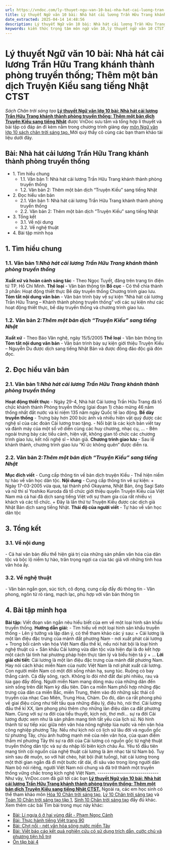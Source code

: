 ```yaml
---
url: https://vndoc.com/ly-thuyet-ngu-van-10-bai-nha-hat-cai-luong-tran-huu-trang-khanh-thanh-phong-truyen-thong-them-mot-ban-dich-truyen-kieu-sang-tieng-nhat-ctst-292186
title: Lý thuyết Ngữ văn 10 bài: Nhà hát cải lương Trần Hữu Trang khánh thành phòng truyền thống; Thêm một bản dịch Truyện Kiều sang tiếng Nhật CTST - Sách Chân trời sáng tạo - VnDoc.com
date_extracted: 2025-04-14 14:48:56
description: Lý thuyết Ngữ văn 10 bài: Nhà hát cải lương Trần Hữu Trang khánh thành phòng truyền thống; Thêm một bản dịch Truyện Kiều sang tiếng Nhật sách Chân trời sáng tạo được VnDoc sưu tầm và giới thiệu  để tham khảo chuẩn bị cho bài giảng học kì mới sắp tới đây của mình.
keywords: kiến thức trọng tâm môn ngữ văn 10,lý thuyết ngữ văn 10 CTST,ngữ văn lớp 10,ôn tập lý thuyết văn lớp 10,lý thuyết môn ngữ văn 10,lý thuyết văn 10 CTST,Lý thuyết môn ngữ văn 10 bài Nhà hát cải lương Trần Hữu Trang khánh thành phòng truyền thống; Thêm một bản dịch Truyện Kiều sang tiếng Nhật,Nhà hát cải lương Trần Hữu Trang khánh thành phòng truyền thống,trắc nghiệm ngữ văn 10 CTST,văn 10 chân trời sáng tạo
---
```


# Lý thuyết Ngữ văn 10 bài: Nhà hát cải lương Trần Hữu Trang khánh thành phòng truyền thống; Thêm một bản dịch Truyện Kiều sang tiếng Nhật CTST
 _Sách Chân trời sáng tạo_
**[Lý thuyết Ngữ văn lớp 10 bài: Nhà hát cải lương Trần Hữu Trang khánh thành phòng truyền thống; Thêm một bản dịch Truyện Kiều sang tiếng Nhật](<https://vndoc.com/ly-thuyet-ngu-van-10-bai-nha-hat-cai-luong-tran-huu-trang-khanh-thanh-phong-truyen-thong-them-mot-ban-dich-truyen-kieu-sang-tieng-nhat-ctst-292186>)** được VnDoc sưu tầm và tổng hợp lí thuyết và bài tập có đáp án đi kèm nằm trong chương trình giảng dạy [môn Ngữ văn lớp 10 sách chân trời sáng tạo. ](<https://vndoc.com/ngu-van-10-chan-troi-sang-tao-tap1>)Mời quý thầy cô cùng các bạn tham khảo tài liệu dưới đây.
## Bài: Nhà hát cải lương Trần Hữu Trang khánh thành phòng truyền thống
  * 1\. Tìm hiểu chung
    * 1.1. Văn bản 1: Nhà hát cải lương Trần Hữu Trang khánh thành phòng truyền thống 
    * 1.2. Văn bản 2: Thêm một bản dịch “Truyện Kiều” sang tiếng Nhật 
  * 2\. Đọc hiểu văn bản 
    * 2.1. Văn bản 1: Nhà hát cải lương Trần Hữu Trang khánh thành phòng truyền thống 
    * 2.2. Văn bản 2: Thêm một bản dịch “Truyện Kiều” sang tiếng Nhật 
  * 3\. Tổng kết
    * 3.1. Về nội dung
    * 3.2. Về nghệ thuật
  * 4\. Bài tập minh họa

## **1\. Tìm hiểu chung**
### **1.1. Văn bản 1:**_Nhà hát cải lương Trần Hữu Trang khánh thành phòng truyền thống_
**Xuất xứ và hoàn cảnh sáng tác**
\- Theo Ngọc Tuyết, đăng trên trang tin điện tử TP. Hồ Chí Minh.
**Thể loại**
\- Văn bản thông tin
**Bố cục**
\- Có thể chia thành 3 phần:
Hoạt động thiết thực
Bề dày truyền thống
Chương trình giao lưu.
**Tóm tắt nội dung văn bản**
\- Văn bản trình bày về sự kiện “Nhà hát cải lương Trần Hữu Trang – Khánh thành phòng truyền thống” với các sự kiện như các hoạt động thiết thực, bề dày truyền thống và chương trình giao lưu.
### **1.2. Văn bản 2:**_Thêm một bản dịch “Truyện Kiều” sang tiếng Nhật_
**Xuất xứ**
\- Theo Báo Văn nghệ, ngày 15/5/2005
**Thể loại**
\- Văn bản thông tin
**Tóm tắt nội dung văn bản**
\- Văn bản trình bày sự kiện giới thiệu Truyện Kiều – Nguyễn Du được dịch sang tiếng Nhật Bản và được đông đảo độc giả đón đọc.
## **2\. Đọc hiểu văn bản**
### **2.1. Văn bản 1:**_Nhà hát cải lương Trần Hữu Trang khánh thành phòng truyền thống_
**Hoạt động thiết thực**
\- Ngày 29-4, Nhà hát Cải lương Trần Hữu Trang đã tổ chức khánh thành Phòng truyền thống \(giai đoạn 1\) chào mừng 46 năm thống nhất đất nước và kỉ niệm 135 năm ngày Quốc tế lao động.
**Bề dày truyền thống**
\- Trưng bày hơn 200 bức ảnh và nhiều hiện vật quý được các nghệ sĩ của các đoàn Cải lương trao tặng.
\- Nổi bật là các kịch bản viết tay và đánh máy của một số vở diễn cùng các huy chương, nhạc cụ, ...
\- Bên ngoài trưng bày các tiểu cảnh, hiện vật, không gian tổ chức các chương trình giao lưu, kết nối nghệ sĩ – khán giả.
**Chương trình giao lưu**
\- Sau lễ khánh thành, chương trình giao lưu “Kí ức không quên” được diễn ra.
### **2.2. Văn bản 2:**_Thêm một bản dịch “Truyện Kiều” sang tiếng Nhật_
**Mục đích viết**
\- Cung cấp thông tin về bản dịch truyện Kiều
\- Thể hiện niềm tự hào về văn học dân tộc.
**Nội dung**
\- Cung cấp thông tin về sự kiện:
\+ Ngày 17-03-2005 vừa qua, tại thành phố Okayama, Nhật Bản, ông Sagi Sato và nữ thi sĩ Yoshiko Kuroda đã tổ chức giới thiệu quyển Truyện Kiều của Việt Nam mà cả hai đã dịch sang tiếng Việt với sự tham gia của rất nhiều vị khách và các tổ chức.
\+ Đây là lần thứ tư Truyện Kiều được các dịch giả Nhật Bản dịch sang tiếng Nhật.
**Thái độ của người viết**
\- Tự hào về văn học dân tộc
## **3\. Tổng kết**
### **3.1. Về nội dung**
\- Cả hai văn bản đều thể hiện giá trị của những sản phẩm văn hóa của dân tộc và bộc lộ niềm tự hào, trân trọng ngợi ca của tác giả với những tinh hoa văn hóa ấy.
### **3.2. Về nghệ thuật**
\- Văn bản ngắn gọn, súc tích, cô đọng, cung cấp đầy đủ thông tin
\- Văn phong, ngôn từ rõ ràng, mạch lạc, phù hợp với văn bản thông tin
## **4\. Bài tập minh họa**
**Bài tập:** Viết đoạn văn ngắn nêu hiểu biết của em về một loại hình sân khấu truyền thống.
**Hướng dẫn giải:**
\- Tìm hiểu về một loại hình sân khấu truyền thống
\- Lên ý tưởng và lập dàn ý, có thể tham khảo các ý sau:
\+ Cải lương là một làn điệu đặc trưng của mảnh đất phương Nam - nơi xuất phát cải lương
\+ Trong bối cảnh văn hóa Việt Nam đầu thế kỉ, nếu nói hát bội là loại hình nghệ thuật cũ
\+ Sân khấu Cải lương vừa dân tộc vừa hiện đại là đo kết hợp một cách tài tình hai phương pháp hiện thực tâm lý và biểu hiện tả ý
\+ ...
**Lời giải chi tiết:**
Cải lương là một làn điệu đặc trưng của mảnh đất phương Nam. Hay nói cách khác miền Nam của nước Việt Nam là nơi phát xuất cải lương. Con người miền Nam có một đời sống nhàn hạ, sung túc. Ruộng cò bay thẳng cánh. Cá đầy sông, rạch. Không lo đói nhờ đất đai phì nhiêu, rau và lúa gạo đầy đồng. Người miền Nam mang dòng máu của những dân đến sinh sống trên đất Nam kỳ đầu tiên. Dân ca miền Nam phối hợp những đặc trưng của dân ca miền Bắc, miền Trung, thêm vào đó những sắc thái cổ truyền của nhạc Cao Miên, Trung Hoa, Chàm. Do đó, dân ca rất phong phú về giai điệu cũng như tiết tấu qua những điệu lý, điệu hò, nói thơ. Cải lương đầu thế kỉ XX, làm phong phú thêm cho những làn điệu dân ca đất phương Nam. Cùng với sự ra đời của tiểu thuyết, kịch nói, thơ mới... sự ra đời Cải lương được xem như là sản phẩm mang tính tất yếu của lịch sử. Nó hình thành từ sự tiếp xúc giữa nền văn hóa nông nghiệp lúa nước và nền văn hóa công nghiệp phương Tây. Nếu như kịch nói có lịch sử lâu đời và nguồn gốc từ phương Tây, chịu ảnh hưởng mạnh mẽ của nền văn hóa, của quan điểm thẩm mĩ phương Tây thì sự ra đời của Cải lương có nguồn gốc từ nghệ thuật truyền thống dân tộc và sự du nhập lối biên kịch châu Âu. Yếu tố đầu tiên mang tính cội nguồn của nghệ thuật cải lương là âm nhạc tài tử Nam bộ. Tuy sinh sau đẻ muộn, so với hát chèo, hát bội \(hát tuồng\), hát cải lương trong một thời gian ngắn đã đi một bước rất dài, đi sâu vào trong lòng người dân Nam bộ nói riêng, người Việt Nam nói chung và đã trở thành một truyền thống vững chắc trong kịch nghệ Việt Nam.
_\------------------------------_
Như vậy, VnDoc.com đã gửi tới các bạn **[Lý thuyết Ngữ văn 10 bài: Nhà hát cải lương Trần Hữu Trang khánh thành phòng truyền thống; Thêm một bản dịch Truyện Kiều sang tiếng Nhật CTST.](<https://vndoc.com/ly-thuyet-ngu-van-10-bai-nha-hat-cai-luong-tran-huu-trang-khanh-thanh-phong-truyen-thong-them-mot-ban-dich-truyen-kieu-sang-tieng-nhat-ctst-292186>)** Ngoài ra, các em học sinh có thể tham khảo môn [Hóa 10 Chân trời sáng tạo](<https://vndoc.com/hoa-10-chan-troi-sang-tao>), [Lý 10 Chân trời sáng tạo](<https://vndoc.com/vat-ly-10-chan-troi-sang-tao>) và [Toán 10 Chân trời sáng tạo tập 1](<https://vndoc.com/toan-10-chan-troi-sang-tao-tap1>), [Sinh 10 Chân trời sáng tạo](<https://vndoc.com/sinh-hoc-10-chan-troi-sang-tao>) đầy đủ khác.
Xem thêm các bài Tìm bài trong mục này khác:
  * [Bài: Lí ngựa ô ở hai vùng đất - Phạm Ngọc Cảnh](</ly-thuyet-ngu-van-10-bai-li-ngua-o-o-hai-vung-dat-pham-ngoc-canh-ctst-292185>)
  * [Bài: Thực hành tiếng Việt trang 90](</ly-thuyet-ngu-van-10-bai-thuc-hanh-tieng-viet-trang-90-ctst-292190>)
  * [Bài: Chợ nổi - nét văn hóa sông nước miền Tây](</ly-thuyet-ngu-van-10-bai-cho-noi-net-van-hoa-song-nuoc-mien-tay-ctst-292184>)
  * [Bài: Viết báo cáo kết quả nghiên cứu có sử dụng trích dẫn, cước chú và phương tiện hỗ trợ](</ly-thuyet-ngu-van-10-bai-viet-bao-cao-ket-qua-nghien-cuu-co-su-dung-trich-dan-cuoc-chu-va-phuong-tien-ho-tro-ctst-292198>)
  * [Ôn tập bài 4](</ly-thuyet-ngu-van-10-bai-on-tap-bai-4-ctst-292601>)

